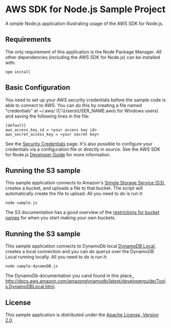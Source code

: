 # AWS SDK for Node.js Sample Project

A simple Node.js application illustrating usage of the AWS SDK for Node.js.

## Requirements

The only requirement of this application is the Node Package Manager. All other
dependencies (including the AWS SDK for Node.js) can be installed with:

    npm install

## Basic Configuration

You need to set up your AWS security credentials before the sample code is able
to connect to AWS. You can do this by creating a file named "credentials" at ~/.aws/ 
(C:\Users\USER_NAME\.aws\ for Windows users) and saving the following lines in the file:

    [default]
    aws_access_key_id = <your access key id>
    aws_secret_access_key = <your secret key>

See the [Security Credentials](http://aws.amazon.com/security-credentials) page.
It's also possible to configure your credentials via a configuration file or
directly in source. See the AWS SDK for Node.js [Developer Guide](http://docs.aws.amazon.com/AWSJavaScriptSDK/guide/node-configuring.html)
for more information.

## Running the S3 sample

This sample application connects to Amazon's [Simple Storage Service (S3)](http://aws.amazon.com/s3),
creates a bucket, and uploads a file to that bucket. The script will automatically
create the file to upload. All you need to do is run it:

    node sample.js

The S3 documentation has a good overview of the [restrictions for bucket names](http://docs.aws.amazon.com/AmazonS3/latest/dev/BucketRestrictions.html)
for when you start making your own buckets.

## Running the S3 sample

This sample application connects to DynamoDb local [DynamoDB Local](http://aws.amazon.com/es/blogs/aws/dynamodb-local-for-desktop-development/), creates a local connection and you can do querys over the DynamoDB Local running locally. All you need to do is run it:

    node sample-dynamoDB.js

The DynamoDb documentation you cand found in this place_
http://docs.aws.amazon.com/amazondynamodb/latest/developerguide/Tools.DynamoDBLocal.html.

## License

This sample application is distributed under the
[Apache License, Version 2.0](http://www.apache.org/licenses/LICENSE-2.0).

